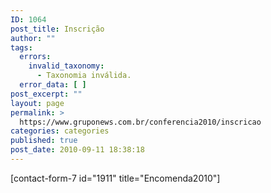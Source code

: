 ```yaml
---
ID: 1064
post_title: Inscrição
author: ""
tags:
  errors:
    invalid_taxonomy:
      - Taxonomia inválida.
  error_data: [ ]
post_excerpt: ""
layout: page
permalink: >
  https://www.gruponews.com.br/conferencia2010/inscricao
categories: categories
published: true
post_date: 2010-09-11 18:38:18
---
```

[contact-form-7 id="1911" title="Encomenda2010"]